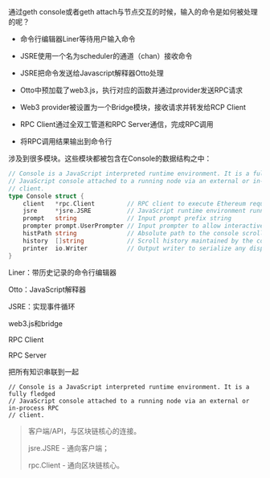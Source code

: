 通过geth console或者geth attach与节点交互的时候，输入的命令是如何被处理的呢？

* 命令行编辑器Liner等待用户输入命令

* JSRE使用一个名为scheduler的通道（chan）接收命令

* JSRE把命令发送给Javascript解释器Otto处理

* Otto中预加载了web3.js，执行对应的函数并通过provider发送RPC请求

* Web3 provider被设置为一个Bridge模块，接收请求并转发给RCP Client

* RPC Client通过全双工管道和RPC Server通信，完成RPC调用

* 将RPC调用结果输出到命令行

涉及到很多模块。这些模块都被包含在Console的数据结构之中：

```go
// Console is a JavaScript interpreted runtime environment. It is a fully fledged
// JavaScript console attached to a running node via an external or in-process RPC
// client.
type Console struct {
    client   *rpc.Client         // RPC client to execute Ethereum requests through
    jsre     *jsre.JSRE          // JavaScript runtime environment running the interpreter
    prompt   string              // Input prompt prefix string
    prompter prompt.UserPrompter // Input prompter to allow interactive user feedback
    histPath string              // Absolute path to the console scrollback history
    history  []string            // Scroll history maintained by the console
    printer  io.Writer           // Output writer to serialize any display strings to
}
```

Liner：带历史记录的命令行编辑器

Otto：JavaScript解释器

JSRE：实现事件循环

web3.js和bridge

RPC Client

RPC Server

把所有知识串联到一起

```
// Console is a JavaScript interpreted runtime environment. It is a fully fledged
// JavaScript console attached to a running node via an external or in-process RPC
// client.
```

> 客户端/API，与区块链核心的连接。
>
> jsre.JSRE - 通向客户端；
>
> rpc.Client - 通向区块链核心。



